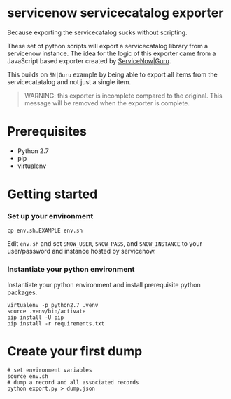 # servicenow servicecatalog exporter

Because exporting the servicecatalog sucks without scripting.

These set of python scripts will export a servicecatalog library from a
servicenow instance.  The idea for the logic of this exporter came from a
JavaScript based exporter created by [ServiceNow|Guru][1].

This builds on `SN|Guru` example by being able to export all items from the
servicecatatalog and not just a single item.

> WARNING: this exporter is incomplete compared to the original.  This message
> will be removed when the exporter is complete.

# Prerequisites

- Python 2.7
- pip
- virtualenv

# Getting started

### Set up your environment

    cp env.sh.EXAMPLE env.sh

Edit `env.sh` and set `SNOW_USER`, `SNOW_PASS`, and `SNOW_INSTANCE` to your
user/password and instance hosted by servicenow.

### Instantiate your python environment

Instantiate your python environment and install prerequisite python packages.

    virtualenv -p python2.7 .venv
    source .venv/bin/activate
    pip install -U pip
    pip install -r requirements.txt

# Create your first dump

    # set environment variables
    source env.sh
    # dump a record and all associated records
    python export.py > dump.json


[1]: https://www.servicenowguru.com/system-definition/exporting-service-catalog-items-step/
